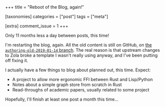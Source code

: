 +++
title = "Reboot of the Blog, again!"

[taxonomies]
categories = ["post"]
tags = ["meta"]

[extra]
comment_issue = 1
+++

Only 11 months less a day between posts, this time!

I'm restarting the blog, again. All the old content is still on GitHub, on [the `authoring-old-2019-01-14` branch](https://github.com/remexre/remexre.github.io/tree/authoring-old-2019-01-14). The real reason is that upstream changes to Zola broke a template I wasn't really using anyway, and I've been putting off fixing it.

I actually have a few things to blog about planned out, this time. Expect:

-	A project to allow more ergonomic FFI between Rust and Lisp/Python
-	Notes about a simple graph store from scratch in Rust
-	Read-throughs of academic papers, usually related to some project

Hopefully, I'll finish at least one post a month this time...

